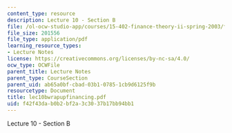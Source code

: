 ```yaml
---
content_type: resource
description: Lecture 10 - Section B
file: /ol-ocw-studio-app/courses/15-402-finance-theory-ii-spring-2003/f42f43dab0b2bf2a3c3037b17bb94bb1_lec10bwrapupfinancing.pdf
file_size: 201556
file_type: application/pdf
learning_resource_types:
- Lecture Notes
license: https://creativecommons.org/licenses/by-nc-sa/4.0/
ocw_type: OCWFile
parent_title: Lecture Notes
parent_type: CourseSection
parent_uid: ab65a0bf-cbad-03b1-0785-1cb9d6125f9b
resourcetype: Document
title: lec10bwrapupfinancing.pdf
uid: f42f43da-b0b2-bf2a-3c30-37b17bb94bb1
---
```

Lecture 10 - Section B